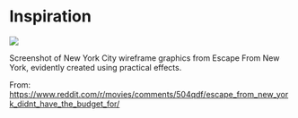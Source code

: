 # Inspiration

![](https://db-feed.s3.amazonaws.com/legacy/xiDTh00.jpg)

Screenshot of New York City wireframe graphics from Escape From New York, evidently created using practical effects.

From: https://www.reddit.com/r/movies/comments/504qdf/escape_from_new_york_didnt_have_the_budget_for/